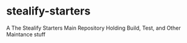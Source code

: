 # stealify-starters
A The Stealify Starters Main Repository Holding Build, Test, and Other Maintance stuff

